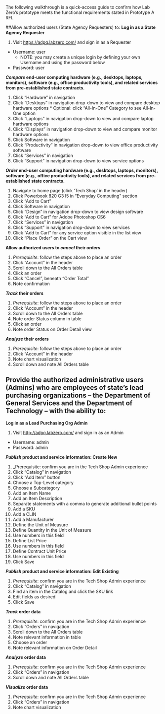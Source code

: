 The following walkthrough is a quick-access guide to confirm how Lab Zero’s prototype meets the functional requirements stated in Prototype A RFI.

##Allow authorized users (State Agency Requesters) to:
**Log in as a State Agency Requester**

1. Visit https://adpq.labzero.com/ and sign in as a Requester
  * Username: user 
      * NOTE: you may create a unique login by defining your own Username and using the password below
  * Password: user

**_Compare_ end-user computing hardware (e.g., desktops, laptops, monitors), software (e.g., office productivity tools), and related services from pre-established state contracts.**

1. Click “Hardware” in navigation
  1. Click “Desktops” in navigation drop-down to view and compare desktop hardware options
    * Optional: click “All-In-One” Category to see All-In-One option
  2. Click “Laptops” in navigation drop-down to view and compare laptop hardware options
  3. Click “Displays” in navigation drop-down to view and compare monitor hardware options
2. Click Software in navigation
  1. Click “Productivity” in navigation drop-down to view office productivity software
3. Click “Services” in navigation
  1. Click “Support” in navigation drop-down to view service options

**_Order_ end-user computing hardware (e.g., desktops, laptops, monitors), software (e.g., office productivity tools), and related services from pre-established state contracts.**

1. Navigate to home page (click ‘Tech Shop’ in the header)
2. Click Powerbook 820 G3 I5 in “Everyday Computing” section
3. Click “Add to Cart”
4. Click Software in navigation
  1. Click “Design” in navigation drop-down to view design software
5. Click “Add to Cart” for Adobe Photoshop CS6
6. Click “Services” in navigation
  1. Click “Support” in navigation drop-down to view services
7. Click “Add to Cart” for any service option visible in the list view
8. Click “Place Order” on the Cart view

**Allow authorized users to _cancel_ their orders**

1. _Prerequisite_: follow the steps above to place an order
2. Click “Account” in the header
3. Scroll down to the All Orders table
4. Click an order 
5. Click “Cancel”, beneath “Order Total”
6. Note confirmation

**_Track_ their orders**

1. _Prerequisite_: follow the steps above to place an order
2. Click “Account” in the header
3. Scroll down to the All Orders table
  1. Note order Status column in table
4. Click an order 
5. Note order Status on Order Detail view

**_Analyze_ their orders**

1. _Prerequisite_: follow the steps above to place an order
2. Click “Account” in the header
3. Note chart visualization
4. Scroll down and note All Orders table 


## Provide the authorized administrative users (Admins) who are employees of state’s lead purchasing organizations – the Department of General Services and the Department of Technology – with the ability to:

**Log in as a Lead Purchasing Org Admin**

1. Visit http://adpq.labzero.com/ and sign in as an Admin
* Username: admin
* Password: admin

**_Publish_ product and service information: Create New**

1. _Prerequisite: confirm you are in the Tech Shop Admin experience
2. Click “Catalog” in navigation
3. Click “Add Item” button
4. Choose a Top-Level category
5. Choose a Subcategory
6. Add an Item Name
7. Add an Item Description
  1. Separate statements with a comma to generate additional bullet points
8. Add a SKU
9. Add a CLIN
10. Add a Manufacturer 
11. Define the Unit of Measure
12. Define Quantity in the Unit of Measure
   1. Use numbers in this field
13. Define List Price
   1. Use numbers in this field
14. Define Contract Unit Price
   1. Use numbers in this field
15. Click Save

**_Publish_ product and service information: Edit Existing**

1. _Prerequisite_: confirm you are in the Tech Shop Admin experience
2. Click “Catalog” in navigation
3. Find an item in the Catalog and click the SKU link
4. Edit fields as desired
5. Click Save

**_Track_ order data**

1. _Prerequisite_: confirm you are in the Tech Shop Admin experience
2. Click “Orders” in navigation
3. Scroll down to the All Orders table
  1. Note relevant information in table
5. Choose an order
  1. Note relevant information on Order Detail

**_Analyze_ order data**

1. _Prerequisite_: confirm you are in the Tech Shop Admin experience
2. Click “Orders” in navigation
3. Scroll down and note All Orders table

**_Visualize_ order data**

1. _Prerequisite_: confirm you are in the Tech Shop Admin experience
2. Click “Orders” in navigation
3. Note chart visualization


